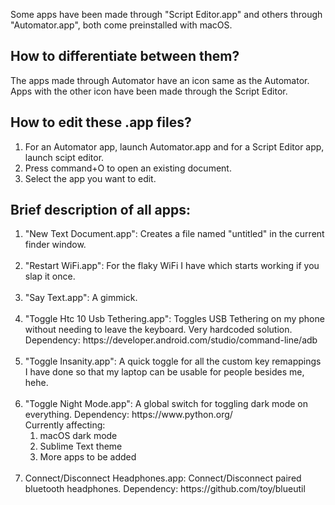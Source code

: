 Some apps have been made through "Script Editor.app" and others through "Automator.app", both come preinstalled with macOS. 

<h2>How to differentiate between them?</h2>
The apps made through Automator have an icon same as the Automator.<br>
Apps with the other icon have been made through the Script Editor.

<h2>How to edit these .app files?</h2>
<ol>
<li>For an Automator app, launch Automator.app and for a Script Editor app, launch scipt editor.</li>
<li>Press command+O to open an existing document.</li>
<li>Select the app you want to edit.</li>
</ol>

<h2>Brief description of all apps:</h2>
<ol>
<li>"New Text Document.app": Creates a file named "untitled" in the current finder window.</li>
<br>
<li>"Restart WiFi.app": For the flaky WiFi I have which starts working if you slap it once.</li>
<br>
<li>"Say Text.app": A gimmick.</li>
<br>
<li>"Toggle Htc 10 Usb Tethering.app": Toggles USB Tethering on my phone without needing to leave the keyboard. Very hardcoded solution. Dependency: https://developer.android.com/studio/command-line/adb</li>
<br>
<li>"Toggle Insanity.app": A quick toggle for all the custom key remappings I have done so that my laptop can be usable for people besides me, hehe.</li>
<br>
<li>
"Toggle Night Mode.app": A global switch for toggling dark mode on everything. Dependency: https://www.python.org/ <br>
Currently affecting: 
<ol>
<li>macOS dark mode</li>
<li>Sublime Text theme</li>
<li>More apps to be added</li>
</ol>
</li>
<br>
<li>Connect/Disconnect Headphones.app: Connect/Disconnect paired bluetooth headphones. Dependency: https://github.com/toy/blueutil</li>
</ol>
